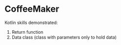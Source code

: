 # CoffeeMaker

Kotlin skills demonstrated:

1. Return function
2. Data class (class with parameters only to hold data)
